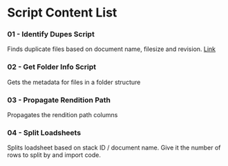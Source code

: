 # Script Content List   
### 01 - Identify Dupes Script    
Finds duplicate files based on document name, filesize and revision. [Link](https://github.com/csing-95/work_scripts/blob/main/IdentifyDupes.py)

### 02 - Get Folder Info Script   
Gets the metadata for files in a folder structure

### 03 - Propagate Rendition Path   
Propagates the rendition path columns

### 04 - Split Loadsheets   
Splits loadsheet based on stack ID / document name. Give it the number of rows to split by and import code.
